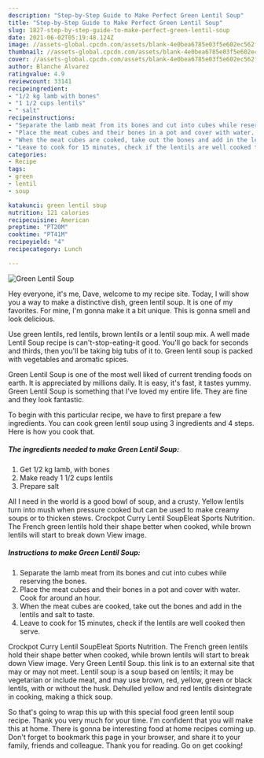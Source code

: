 ```yaml
---
description: "Step-by-Step Guide to Make Perfect Green Lentil Soup"
title: "Step-by-Step Guide to Make Perfect Green Lentil Soup"
slug: 1827-step-by-step-guide-to-make-perfect-green-lentil-soup
date: 2021-06-02T05:19:48.124Z
image: //assets-global.cpcdn.com/assets/blank-4e0bea6785e03f5e602ec562f230caae08da540cada707380b4fe1bbebba43da.png
thumbnail: //assets-global.cpcdn.com/assets/blank-4e0bea6785e03f5e602ec562f230caae08da540cada707380b4fe1bbebba43da.png
cover: //assets-global.cpcdn.com/assets/blank-4e0bea6785e03f5e602ec562f230caae08da540cada707380b4fe1bbebba43da.png
author: Blanche Alvarez
ratingvalue: 4.9
reviewcount: 33141
recipeingredient:
- "1/2 kg lamb with bones"
- "1 1/2 cups lentils"
- " salt"
recipeinstructions:
- "Separate the lamb meat from its bones and cut into cubes while reserving the bones."
- "Place the meat cubes and their bones in a pot and cover with water. Cook for around an hour."
- "When the meat cubes are cooked, take out the bones and add in the lentils and salt to taste."
- "Leave to cook for 15 minutes, check if the lentils are well cooked then serve."
categories:
- Recipe
tags:
- green
- lentil
- soup

katakunci: green lentil soup 
nutrition: 121 calories
recipecuisine: American
preptime: "PT20M"
cooktime: "PT41M"
recipeyield: "4"
recipecategory: Lunch

---
```



![Green Lentil Soup](//assets-global.cpcdn.com/assets/blank-4e0bea6785e03f5e602ec562f230caae08da540cada707380b4fe1bbebba43da.png)

Hey everyone, it's me, Dave, welcome to my recipe site. Today, I will show you a way to make a distinctive dish, green lentil soup. It is one of my favorites. For mine, I'm gonna make it a bit unique. This is gonna smell and look delicious.

Use green lentils, red lentils, brown lentils or a lentil soup mix. A well made Lentil Soup recipe is can&#39;t-stop-eating-it good. You&#39;ll go back for seconds and thirds, then you&#39;ll be taking big tubs of it to. Green lentil soup is packed with vegetables and aromatic spices.

Green Lentil Soup is one of the most well liked of current trending foods on earth. It is appreciated by millions daily. It is easy, it's fast, it tastes yummy. Green Lentil Soup is something that I've loved my entire life. They are fine and they look fantastic.


To begin with this particular recipe, we have to first prepare a few ingredients. You can cook green lentil soup using 3 ingredients and 4 steps. Here is how you cook that.

<!--inarticleads1-->

##### The ingredients needed to make Green Lentil Soup:

1. Get 1/2 kg lamb, with bones
1. Make ready 1 1/2 cups lentils
1. Prepare  salt


All I need in the world is a good bowl of soup, and a crusty. Yellow lentils turn into mush when pressure cooked but can be used to make creamy soups or to thicken stews. Crockpot Curry Lentil SoupEleat Sports Nutrition. The French green lentils hold their shape better when cooked, while brown lentils will start to break down View image. 

<!--inarticleads2-->

##### Instructions to make Green Lentil Soup:

1. Separate the lamb meat from its bones and cut into cubes while reserving the bones.
1. Place the meat cubes and their bones in a pot and cover with water. Cook for around an hour.
1. When the meat cubes are cooked, take out the bones and add in the lentils and salt to taste.
1. Leave to cook for 15 minutes, check if the lentils are well cooked then serve.


Crockpot Curry Lentil SoupEleat Sports Nutrition. The French green lentils hold their shape better when cooked, while brown lentils will start to break down View image. Very Green Lentil Soup. this link is to an external site that may or may not meet. Lentil soup is a soup based on lentils; it may be vegetarian or include meat, and may use brown, red, yellow, green or black lentils, with or without the husk. Dehulled yellow and red lentils disintegrate in cooking, making a thick soup. 

So that's going to wrap this up with this special food green lentil soup recipe. Thank you very much for your time. I'm confident that you will make this at home. There is gonna be interesting food at home recipes coming up. Don't forget to bookmark this page in your browser, and share it to your family, friends and colleague. Thank you for reading. Go on get cooking!
